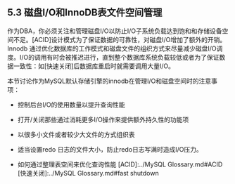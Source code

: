 
## 5.3 磁盘I/O和InnoDB表文件空间管理
作为DBA，你必须关注和管理磁盘I/O以防止I/O子系统负载达到饱和和存储设备空间不足。[ACID]设计模式为了保证数据的可靠性，对磁盘I/O增加了额外的开销。Innodb 通过优化数据库的工作模式和磁盘文件的组织方式来尽量减少磁盘I/O调度。I/O的调用有时会被推迟进行，直到整个数据库系统负载较低或者为了保证数据一致性：如[快速关闭]后数据库重启时就需要调用大量I/O。

本节讨论作为MySQL默认存储引擎的innodb在管理I/O和磁盘空间时的注意事项：

* 控制后台I/O的使用数量以提升查询性能

* 打开/关闭那些通过消耗更多I/O操作来提供额外持久性的功能项

* 以很多小文件或者较少大文件的方式组织表
* 适当设置redo 日志的文件大小，防止redo日志写满时造成I/O压力。
* 如何通过整理表空间来优化查询性能
[ACID]:../MySQL Glossary.md#ACID
[快速关闭]:../MySQL Glossary.md#fast shutdown

<!--xchliu-->
<!--2013_09_07-->

























